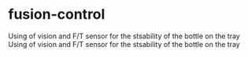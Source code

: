 # fusion-control
Using of vision and F/T sensor for the stsability of the bottle on the tray
Using of vision and F/T sensor for the stsability of the bottle on the tray
